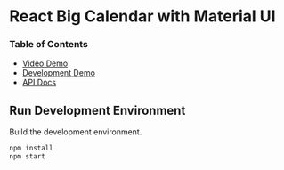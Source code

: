 # React Big Calendar with Material UI

### Table of Contents

- [Video Demo](https://siasky.net/AADRm9lM8YNpKE3sAPGjHUUTI0kab7n4Y_YdzqMjg2ViAw)
- [Development Demo](https://spiffy-toffee-969fef.netlify.app/)
- [API Docs](https://ts-dev-api.glootie.ml/docs/)

## Run Development Environment

Build the development environment.

```bash
npm install
npm start
```

